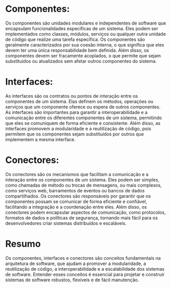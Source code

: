 # Componentes:

Os componentes são unidades modulares e independentes de software que encapsulam funcionalidades específicas de um sistema. Eles podem ser implementados como classes, módulos, serviços ou qualquer outra unidade de código que realize uma tarefa específica. Os componentes são geralmente caracterizados por sua coesão interna, o que significa que eles devem ter uma única responsabilidade bem definida. Além disso, os componentes devem ser fracamente acoplados, o que permite que sejam substituídos ou atualizados sem afetar outros componentes do sistema.

# Interfaces:

As interfaces são os contratos ou pontos de interação entre os componentes de um sistema. Elas definem os métodos, operações ou serviços que um componente oferece ou espera de outros componentes. As interfaces são importantes para garantir a interoperabilidade e a comunicação entre os diferentes componentes de um sistema, permitindo que eles se comuniquem de forma eficiente e consistente. Além disso, as interfaces promovem a modularidade e a reutilização de código, pois permitem que os componentes sejam substituídos por outros que implementem a mesma interface.

# Conectores:

Os conectores são os mecanismos que facilitam a comunicação e a interação entre os componentes de um sistema. Eles podem ser simples, como chamadas de método ou trocas de mensagens, ou mais complexos, como serviços web, barramentos de eventos ou bancos de dados compartilhados. Os conectores são responsáveis por garantir que os componentes possam se comunicar de forma eficiente e confiável, facilitando a integração e a coordenação entre eles. Além disso, os conectores podem encapsular aspectos de comunicação, como protocolos, formatos de dados e políticas de segurança, tornando mais fácil para os desenvolvedores criar sistemas distribuídos e escaláveis.

# Resumo

Os componentes, interfaces e conectores são conceitos fundamentais na arquitetura de software, que ajudam a promover a modularidade, a reutilização de código, a interoperabilidade e a escalabilidade dos sistemas de software. Entender esses conceitos é essencial para projetar e construir sistemas de software robustos, flexíveis e de fácil manutenção.
